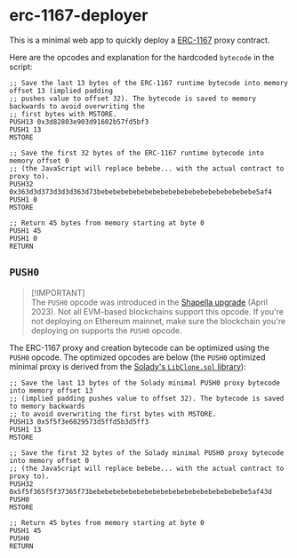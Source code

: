 # erc-1167-deployer

This is a minimal web app to quickly deploy a [ERC-1167](https://eips.ethereum.org/EIPS/eip-1167) proxy contract.

Here are the opcodes and explanation for the hardcoded `bytecode` in the script:

```
;; Save the last 13 bytes of the ERC-1167 runtime bytecode into memory offset 13 (implied padding
;; pushes value to offset 32). The bytecode is saved to memory backwards to avoid overwriting the
;; first bytes with MSTORE.
PUSH13 0x3d82803e903d91602b57fd5bf3
PUSH1 13
MSTORE

;; Save the first 32 bytes of the ERC-1167 runtime bytecode into memory offset 0
;; (the JavaScript will replace bebebe... with the actual contract to proxy to).
PUSH32 0x363d3d373d3d3d363d73bebebebebebebebebebebebebebebebebebebebe5af4
PUSH1 0
MSTORE

;; Return 45 bytes from memory starting at byte 0
PUSH1 45
PUSH1 0
RETURN
```

## `PUSH0`

> [!IMPORTANT]<br>
> The `PUSH0` opcode was introduced in the [Shapella upgrade](https://blog.ethereum.org/2023/03/28/shapella-mainnet-announcement) (April 2023). Not all EVM-based blockchains support this opcode. If you're not deploying on Ethereum mainnet, make sure the blockchain you're deploying on supports the `PUSH0` opcode.

The ERC-1167 proxy and creation bytecode can be optimized using the `PUSH0` opcode. The optimized opcodes are below (the `PUSH0` optimized minimal proxy is derived from the [Solady's `LibClone.sol` library](https://github.com/Vectorized/solady/blob/main/src/utils/LibClone.sol)):


```
;; Save the last 13 bytes of the Solady minimal PUSH0 proxy bytecode into memory offset 13
;; (implied padding pushes value to offset 32). The bytecode is saved to memory backwards
;; to avoid overwriting the first bytes with MSTORE.
PUSH13 0x5f5f3e6029573d5ffd5b3d5ff3
PUSH1 13
MSTORE

;; Save the first 32 bytes of the Solady minimal PUSH0 proxy bytecode into memory offset 0
;; (the JavaScript will replace bebebe... with the actual contract to proxy to).
PUSH32 0x5f5f365f5f37365f73bebebebebebebebebebebebebebebebebebebebe5af43d
PUSH0
MSTORE

;; Return 45 bytes from memory starting at byte 0
PUSH1 45
PUSH0
RETURN
```
